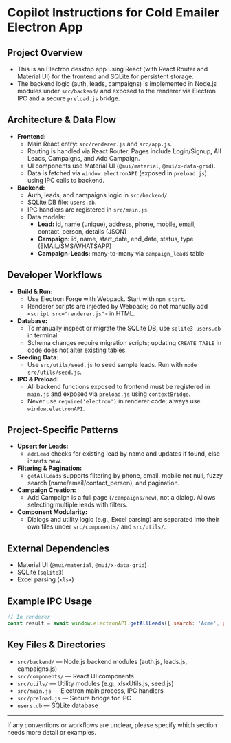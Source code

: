 # Copilot Instructions for Cold Emailer Electron App

## Project Overview
- This is an Electron desktop app using React (with React Router and Material UI) for the frontend and SQLite for persistent storage.
- The backend logic (auth, leads, campaigns) is implemented in Node.js modules under `src/backend/` and exposed to the renderer via Electron IPC and a secure `preload.js` bridge.

## Architecture & Data Flow
- **Frontend:**
  - Main React entry: `src/renderer.js` and `src/app.js`.
  - Routing is handled via React Router. Pages include Login/Signup, All Leads, Campaigns, and Add Campaign.
  - UI components use Material UI (`@mui/material`, `@mui/x-data-grid`).
  - Data is fetched via `window.electronAPI` (exposed in `preload.js`) using IPC calls to backend.
- **Backend:**
  - Auth, leads, and campaigns logic in `src/backend/`.
  - SQLite DB file: `users.db`.
  - IPC handlers are registered in `src/main.js`.
  - Data models:
    - **Lead:** id, name (unique), address, phone, mobile, email, contact_person, details (JSON)
    - **Campaign:** id, name, start_date, end_date, status, type (EMAIL/SMS/WHATSAPP)
    - **Campaign-Leads:** many-to-many via `campaign_leads` table

## Developer Workflows
- **Build & Run:**
  - Use Electron Forge with Webpack. Start with `npm start`.
  - Renderer scripts are injected by Webpack; do not manually add `<script src="renderer.js">` in HTML.
- **Database:**
  - To manually inspect or migrate the SQLite DB, use `sqlite3 users.db` in terminal.
  - Schema changes require migration scripts; updating `CREATE TABLE` in code does not alter existing tables.
- **Seeding Data:**
  - Use `src/utils/seed.js` to seed sample leads. Run with `node src/utils/seed.js`.
- **IPC & Preload:**
  - All backend functions exposed to frontend must be registered in `main.js` and exposed via `preload.js` using `contextBridge`.
  - Never use `require('electron')` in renderer code; always use `window.electronAPI`.

## Project-Specific Patterns
- **Upsert for Leads:**
  - `addLead` checks for existing lead by name and updates if found, else inserts new.
- **Filtering & Pagination:**
  - `getAllLeads` supports filtering by phone, email, mobile not null, fuzzy search (name/email/contact_person), and pagination.
- **Campaign Creation:**
  - Add Campaign is a full page (`/campaigns/new`), not a dialog. Allows selecting multiple leads with filters.
- **Component Modularity:**
  - Dialogs and utility logic (e.g., Excel parsing) are separated into their own files under `src/components/` and `src/utils/`.

## External Dependencies
- Material UI (`@mui/material`, `@mui/x-data-grid`)
- SQLite (`sqlite3`)
- Excel parsing (`xlsx`)

## Example IPC Usage
```js
// In renderer
const result = await window.electronAPI.getAllLeads({ search: 'Acme', page: 1, pageSize: 10 });
```

## Key Files & Directories
- `src/backend/` — Node.js backend modules (auth.js, leads.js, campaigns.js)
- `src/components/` — React UI components
- `src/utils/` — Utility modules (e.g., xlsxUtils.js, seed.js)
- `src/main.js` — Electron main process, IPC handlers
- `src/preload.js` — Secure bridge for IPC
- `users.db` — SQLite database

---

If any conventions or workflows are unclear, please specify which section needs more detail or examples.
